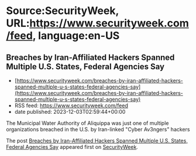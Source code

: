 # Source:SecurityWeek, URL:https://www.securityweek.com/feed, language:en-US

## Breaches by Iran-Affiliated Hackers Spanned Multiple U.S. States, Federal Agencies Say
 - [https://www.securityweek.com/breaches-by-iran-affiliated-hackers-spanned-multiple-u-s-states-federal-agencies-say](https://www.securityweek.com/breaches-by-iran-affiliated-hackers-spanned-multiple-u-s-states-federal-agencies-say)
 - RSS feed: https://www.securityweek.com/feed
 - date published: 2023-12-03T02:59:44+00:00

<p>The Municipal Water Authority of Aliquippa was just one of multiple organizations breached in the U.S. by Iran-linked "Cyber Av3ngers" hackers</p>
<p>The post <a href="https://www.securityweek.com/breaches-by-iran-affiliated-hackers-spanned-multiple-u-s-states-federal-agencies-say/">Breaches by Iran-Affiliated Hackers Spanned Multiple U.S. States, Federal Agencies Say</a> appeared first on <a href="https://www.securityweek.com">SecurityWeek</a>.</p>

